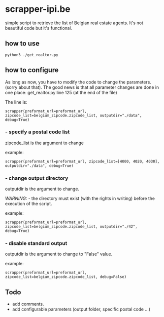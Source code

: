 # scrapper-ipi.be
simple script to retrieve the list of Belgian real estate agents.
It's not beautiful code but it's functional.


## how to use
```python3 ./get_realtor.py```


## how to configure
As long as now, you have to modify the code to change the parameters. (sorry about that).
The good news is that all parameter changes are done in one place: get_realtor.py line 125 (at the end of the file)

The line is:
```python3
scrapper(preformat_url=preformat_url, zipcode_list=belgium_zipcode.zipcode_list, outputdir="./data", debug=True)
```

### - specify a postal code list
zipcode_list is the argument to change

example:
```python3
scrapper(preformat_url=preformat_url, zipcode_list=[4000, 4020, 4030], outputdir="./data", debug=True)
```

### - change output directory
outputdir is the argument to change.

*WARNING:* - the directory must exist (with the rights in writing) before the execution of the script.

example:
```python3
scrapper(preformat_url=preformat_url, zipcode_list=belgium_zipcode.zipcode_list, outputdir="./42", debug=True)
```

### - disable standard output
outputdir is the argument to change to "False" value.

example:
```python3
scrapper(preformat_url=preformat_url, zipcode_list=belgium_zipcode.zipcode_list, debug=False)
```


## Todo
- add comments.
- add configurable parameters (output folder, specific postal code ...)

